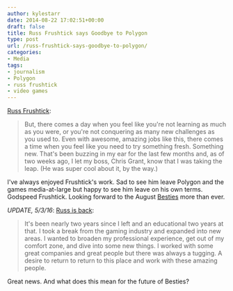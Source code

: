 ```yaml
---
author: kylestarr
date: 2014-08-22 17:02:51+00:00
draft: false
title: Russ Frushtick says Goodbye to Polygon
type: post
url: /russ-frushtick-says-goodbye-to-polygon/
categories:
- Media
tags:
- journalism
- Polygon
- russ frushtick
- video games
---
```


[Russ Frushtick](http://www.polygon.com/forums/meta/2014/8/22/6056993/goodbye-polygon-said-frushtick):

> But, there comes a day when you feel like you're not learning as much as you were, or you're not conquering as many new challenges as you used to. Even with awesome, amazing jobs like this, there comes a time when you feel like you need to try something fresh. Something new. That's been buzzing in my ear for the last few months and, as of two weeks ago, I let my boss, Chris Grant, know that I was taking the leap. (He was super cool about it, by the way.)

I've always enjoyed Frushtick's work. Sad to see him leave Polygon and the games media-at-large but happy to see him leave on his own terms. Godspeed Frushtick. Looking forward to the August [Besties](https://itun.es/us/1lziE.c) more than ever.

_UPDATE, 5/3/16_: [Russ is back](http://www.polygon.com/forums/meta/2016/5/3/11579970/hello-again):

> It's been nearly two years since I left and an educational two years at that. I took a break from the gaming industry and expanded into new areas. I wanted to broaden my professional experience, get out of my comfort zone, and dive into some new things. I worked with some great companies and great people but there was always a tugging. A desire to return to return to this place and work with these amazing people.

Great news. And what does this mean for the future of Besties?
